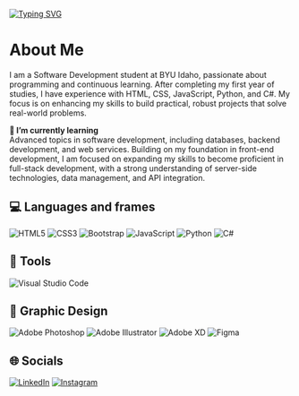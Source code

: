 [![Typing SVG](https://readme-typing-svg.herokuapp.com?color=ffd700&size=35&center=true&vCenter=true&width=1000&lines=Welcome+to+my+GitHub+profile!;My+name+is+Ezequiel+Gimenez;I'm+a+Software+Development+Student)](https://git.io/typing-svg)

# **About Me**
I am a Software Development student at BYU Idaho, passionate about programming and continuous learning. After completing my first year of studies, I have experience with HTML, CSS, JavaScript, Python, and C#. My focus is on enhancing my skills to build practical, robust projects that solve real-world problems.<br>

**🌱 I’m currently learning**<br>
Advanced topics in software development, including databases, backend development, and web services. Building on my foundation in front-end development, I am focused on expanding my skills to become proficient in full-stack development, with a strong understanding of server-side technologies, data management, and API integration.<br>

## **💻 Languages ​​and frames**
![HTML5](https://img.shields.io/badge/html5-%23E34F26.svg?style=for-the-badge&logo=html5&logoColor=white)
![CSS3](https://img.shields.io/badge/css3-%231572B6.svg?style=for-the-badge&logo=css3&logoColor=white)
![Bootstrap](https://img.shields.io/badge/bootstrap-%23563D7C.svg?style=for-the-badge&logo=bootstrap&logoColor=white)
![JavaScript](https://img.shields.io/badge/javascript-%23323330.svg?style=for-the-badge&logo=javascript&logoColor=%23F7DF1E)
![Python](https://img.shields.io/badge/python-3670A0?style=for-the-badge&logo=python&logoColor=ffdd54)
![C#](https://img.shields.io/badge/c%23-%23239120.svg?style=for-the-badge&logo=csharp&logoColor=white)<br>

## **🔧 Tools**
![Visual Studio Code](https://img.shields.io/badge/Visual%20Studio%20Code-0078d7.svg?style=for-the-badge&logo=visual-studio-code&logoColor=white)<br>

## **🎨 Graphic Design**
![Adobe Photoshop](https://img.shields.io/badge/adobe%20photoshop-%2331A8FF.svg?style=for-the-badge&logo=adobe%20photoshop&logoColor=white)
![Adobe Illustrator](https://img.shields.io/badge/adobe%20illustrator-%23FF9A00.svg?style=for-the-badge&logo=adobe%20illustrator&logoColor=white)
![Adobe XD](https://img.shields.io/badge/Adobe%20XD-470137?style=for-the-badge&logo=Adobe%20XD&logoColor=#FF61F6)
![Figma](https://img.shields.io/badge/figma-%23F24E1E.svg?style=for-the-badge&logo=figma&logoColor=white)<br>

## **🌐 Socials**
[![LinkedIn](https://img.shields.io/badge/LinkedIn-%230077B5.svg?logo=linkedin&logoColor=white)](https://www.linkedin.com/in/ezegimenez/)
[![Instagram](https://img.shields.io/badge/Instagram-%23E4405F.svg?style=for-the-badge&logo=Instagram&logoColor=white)](https://www.instagram.com/ezze.gimenez/)<br>






